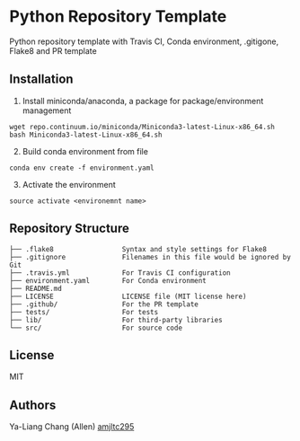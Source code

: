 # Python Repository Template

Python repository template with Travis CI, Conda environment, .gitigone, Flake8 and PR template

## Installation

1. Install miniconda/anaconda, a package for  package/environment management
```
wget repo.continuum.io/miniconda/Miniconda3-latest-Linux-x86_64.sh
bash Miniconda3-latest-Linux-x86_64.sh
```

2. Build conda environment from file
```
conda env create -f environment.yaml
```

3. Activate the environment
```
source activate <environemnt name>
```

## Repository Structure
```
├── .flake8                 Syntax and style settings for Flake8
├── .gitignore              Filenames in this file would be ignored by Git
├── .travis.yml             For Travis CI configuration
├── environment.yaml        For Conda environment
├── README.md
├── LICENSE                 LICENSE file (MIT license here)
├── .github/                For the PR template
├── tests/                  For tests
├── lib/                    For third-party libraries
└── src/                    For source code

```
## License

MIT 

## Authors

Ya-Liang Chang (Allen) [amjltc295](https://github.com/amjltc295/)


